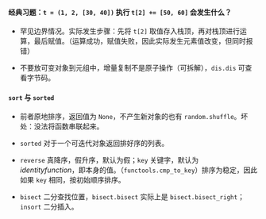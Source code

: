 #### 经典习题：`t = (1, 2, [30, 40])` 执行 `t[2] += [50, 60]` 会发生什么？

- 罕见边界情况。实际发生步骤：先将 `t[2]` 取值存入栈顶，再对栈顶进行运算，最后赋值。（运算成功，赋值失败，因此实际发生元素值改变，但同时报错）

- 不要放可变对象到元组中，增量复制不是原子操作（可拆解），`dis.dis` 可查看字节码。

#### `sort` 与 `sorted`

- 前者原地排序，返回值为 `None`，不产生新对象的也有 `random.shuffle`。坏处：没法将函数串联起来。

- `sorted` 对于一个可迭代对象返回排好序的列表。

- `reverse` 真降序，假升序，默认为假；`key` 关键字，默认为 $identity function$，即本身的值。（`functools.cmp_to_key`）排序为稳定，因此如果 `key` 相同，按初始顺序排序。

- `bisect` 二分查找位置，`bisect.bisect` 实际上是 `bisect.bisect_right`；`insort` 二分插入。